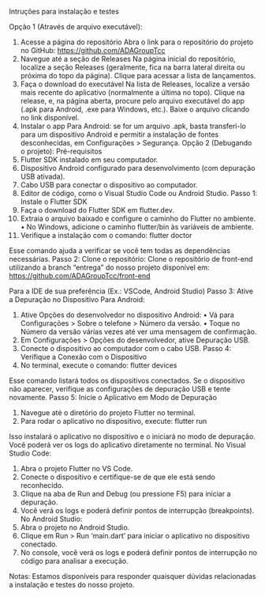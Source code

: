 Intruções para instalação e testes

Opção 1 (Através de arquivo executável):
1. Acesse a página do repositório
Abra o link para o repositório do projeto no GitHub: https://github.com/ADAGroupTcc
2. Navegue até a seção de Releases
Na página inicial do repositório, localize a seção Releases (geralmente, fica na barra lateral direita ou próxima do topo da página).
Clique para acessar a lista de lançamentos.
3. Faça o download do executável
Na lista de Releases, localize a versão mais recente do aplicativo (normalmente a última no topo).
Clique na release, e, na página aberta, procure pelo arquivo executável do app (.apk para Android, .exe para Windows, etc.).
Baixe o arquivo clicando no link disponível.
4. Instalar o app 
Para Android: se for um arquivo .apk, basta transferi-lo para um dispositivo Android e permitir a instalação de fontes desconhecidas, em Configurações > Segurança.
Opção 2 (Debugando o projeto):
Pré-requisitos
1.	Flutter SDK instalado em seu computador.
2.	Dispositivo Android configurado para desenvolvimento (com depuração USB ativada).
3.	Cabo USB para conectar o dispositivo ao computador.
4.	Editor de código, como o Visual Studio Code ou Android Studio.
Passo 1: Instale o Flutter SDK
1.	Faça o download do Flutter SDK em flutter.dev.
2.	Extraia o arquivo baixado e configure o caminho do Flutter no ambiente.
•	No Windows, adicione o caminho flutter/bin às variáveis de ambiente.
3.	Verifique a instalação com o comando:
flutter doctor

Esse comando ajuda a verificar se você tem todas as dependências necessárias.
Passo 2: Clone o repositório:
Clone o repositório  de front-end utilizando a branch “entrega” do nosso projeto disponível em: 
https://github.com/ADAGroupTcc/front-end

Para a IDE de sua preferência (Ex.: VSCode, Android Studio)
Passo 3: Ative a Depuração no Dispositivo
Para Android:
1.	Ative Opções do desenvolvedor no dispositivo Android:
•	Vá para Configurações > Sobre o telefone > Número da versão.
•	Toque no Número da versão várias vezes até ver uma mensagem de confirmação.
2.	Em Configurações > Opções do desenvolvedor, ative Depuração USB.
3.	Conecte o dispositivo ao computador com o cabo USB.
Passo 4: Verifique a Conexão com o Dispositivo
1.	No terminal, execute o comando:
flutter devices

Esse comando listará todos os dispositivos conectados. Se o dispositivo não aparecer, verifique as configurações de depuração USB e tente novamente.
Passo 5: Inicie o Aplicativo em Modo de Depuração
1.	Navegue até o diretório do projeto Flutter no terminal.
2.	Para rodar o aplicativo no dispositivo, execute:
flutter run

Isso instalará o aplicativo no dispositivo e o iniciará no modo de depuração. Você poderá ver os logs do aplicativo diretamente no terminal.
No Visual Studio Code:
1.	Abra o projeto Flutter no VS Code.
2.	Conecte o dispositivo e certifique-se de que ele está sendo reconhecido.
3.	Clique na aba de Run and Debug (ou pressione F5) para iniciar a depuração.
4.	Você verá os logs e poderá definir pontos de interrupção (breakpoints).
No Android Studio:
1.	Abra o projeto no Android Studio.
2.	Clique em Run > Run ‘main.dart’ para iniciar o aplicativo no dispositivo conectado.
3.	No console, você verá os logs e poderá definir pontos de interrupção no código para analisar a execução.

Notas:
Estamos disponíveis para responder quaisquer dúvidas relacionadas a instalação e testes do nosso projeto.

